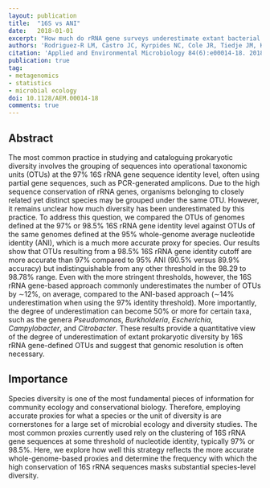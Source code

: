 ```yaml
---
layout: publication
title:  "16S vs ANI"
date:   2018-01-01
excerpt: "How much do rRNA gene surveys underestimate extant bacterial diversity?"
authors: 'Rodriguez-R LM, Castro JC, Kyrpides NC, Cole JR, Tiedje JM, Konstantinidis KT.'
citation: 'Applied and Environmental Microbiology 84(6):e00014-18. 2018.'
publication: true
tag:
- metagenomics
- statistics
- microbial ecology
doi: 10.1128/AEM.00014-18
comments: true
---
```


## Abstract
The most common practice in studying and cataloguing prokaryotic diversity involves the grouping of sequences into operational taxonomic units (OTUs) at the 97% 16S rRNA gene sequence identity level, often using partial gene sequences, such as PCR-generated amplicons. Due to the high sequence conservation of rRNA genes, organisms belonging to closely related yet distinct species may be grouped under the same OTU. However, it remains unclear how much diversity has been underestimated by this practice. To address this question, we compared the OTUs of genomes defined at the 97% or 98.5% 16S rRNA gene identity level against OTUs of the same genomes defined at the 95% whole-genome average nucleotide identity (ANI), which is a much more accurate proxy for species. Our results show that OTUs resulting from a 98.5% 16S rRNA gene identity cutoff are more accurate than 97% compared to 95% ANI (90.5% versus 89.9% accuracy) but indistinguishable from any other threshold in the 98.29 to 98.78% range. Even with the more stringent thresholds, however, the 16S rRNA gene-based approach commonly underestimates the number of OTUs by ∼12%, on average, compared to the ANI-based approach (∼14% underestimation when using the 97% identity threshold). More importantly, the degree of underestimation can become 50% or more for certain taxa, such as the genera *Pseudomonas*, *Burkholderia*, *Escherichia*, *Campylobacter*, and *Citrobacter*. These results provide a quantitative view of the degree of underestimation of extant prokaryotic diversity by 16S rRNA gene-defined OTUs and suggest that genomic resolution is often necessary.

## Importance
Species diversity is one of the most fundamental pieces of information for community ecology and conservational biology. Therefore, employing accurate proxies for what a species or the unit of diversity is are cornerstones for a large set of microbial ecology and diversity studies. The most common proxies currently used rely on the clustering of 16S rRNA gene sequences at some threshold of nucleotide identity, typically 97% or 98.5%. Here, we explore how well this strategy reflects the more accurate whole-genome-based proxies and determine the frequency with which the high conservation of 16S rRNA sequences masks substantial species-level diversity.

